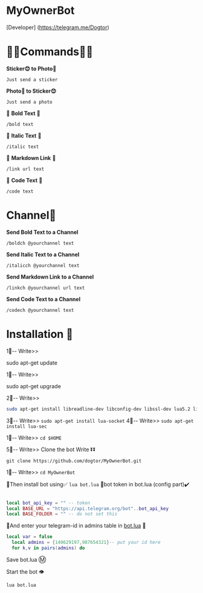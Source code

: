 # MyOwnerBot

[Developer] (https://telegram.me/Dogtor)

# 🔹🔹Commands🔹🔹

 **Sticker😊 to Photo🌄**

`Just send a sticker`

 **Photo🌄 to Sticker😊**

`Just send a photo`

 🔰 **Bold Text** 🔰

`/bold text`

 🔰 **Italic Text** 🔰

`/italic text`

 🔰 **Markdown Link** 🔰

`/link url text`

 🔰 **Code Text** 🔰

`/code text`

# Channel📣

 **Send Bold Text to a Channel**

`/boldch @yourchannel text`

 **Send Italic Text to a Channel**

`/italicch @yourchannel text`

 **Send Markdown Link to a Channel**

`/linkch @yourchannel url text`

**Send Code Text to a Channel**

`/codech @yourchannel text`

# Installation 🔌

1⃣-- Write>>

sudo apt-get update

1⃣-- Write>>

sudo apt-get upgrade

2⃣-- Write>>

```bash
sudo apt-get install libreadline-dev libconfig-dev libssl-dev lua5.2 liblua5.2-dev libevent-dev make unzip git redis-server g++ libjansson-dev libpython-dev expat libexpat1-dev
```
3⃣-- Write>>
`sudo apt-get install lua-socket` 
4⃣-- Write>>
`sudo apt-get install lua-sec`

1⃣-- Write>>
`cd $HOME`

5⃣-- Write>> Clone the bot Write ⏬⏬
```
git clone https://github.com/dogtor/MyOwnerBot.git
```

1⃣-- Write>>
`cd MyOwnerBot`

🚸Then install bot using✅
`lua bot.lua`
👮bot token in bot.lua (config part)✔️

```lua

local bot_api_key = "" -- token
local BASE_URL = "https://api.telegram.org/bot"..bot_api_key
local BASE_FOLDER = "" -- do not set this
```
🔰And enter your telegram-id in admins table in [bot.lua](https://github.com/Imandaneshi/file-manager-bot/blob/master/bot.lua#L19) 💠

```lua
local var = false
  local admins = {140629197,987654321}-- put your id here
  for k,v in pairs(admins) do

```
Save bot.lua Ⓜ️

Start the bot 👁

`lua bot.lua`
